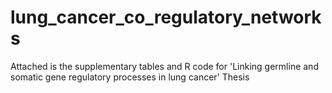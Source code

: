 # lung_cancer_co_regulatory_networks

Attached is the supplementary tables and R code for 'Linking germline and somatic gene regulatory processes in lung cancer' Thesis 
